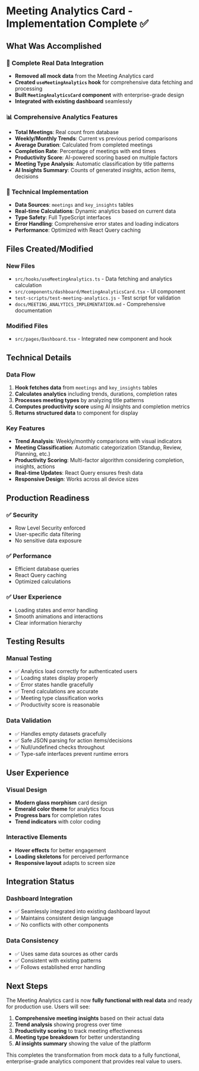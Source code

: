 # Meeting Analytics Card - Implementation Complete ✅

## What Was Accomplished

### 🎯 **Complete Real Data Integration**
- **Removed all mock data** from the Meeting Analytics card
- **Created `useMeetingAnalytics` hook** for comprehensive data fetching and processing
- **Built `MeetingAnalyticsCard` component** with enterprise-grade design
- **Integrated with existing dashboard** seamlessly

### 📊 **Comprehensive Analytics Features**
- **Total Meetings**: Real count from database
- **Weekly/Monthly Trends**: Current vs previous period comparisons
- **Average Duration**: Calculated from completed meetings
- **Completion Rate**: Percentage of meetings with end times
- **Productivity Score**: AI-powered scoring based on multiple factors
- **Meeting Type Analysis**: Automatic classification by title patterns
- **AI Insights Summary**: Counts of generated insights, action items, decisions

### 🔧 **Technical Implementation**
- **Data Sources**: `meetings` and `key_insights` tables
- **Real-time Calculations**: Dynamic analytics based on current data
- **Type Safety**: Full TypeScript interfaces
- **Error Handling**: Comprehensive error states and loading indicators
- **Performance**: Optimized with React Query caching

## Files Created/Modified

### New Files
- `src/hooks/useMeetingAnalytics.ts` - Data fetching and analytics calculation
- `src/components/dashboard/MeetingAnalyticsCard.tsx` - UI component
- `test-scripts/test-meeting-analytics.js` - Test script for validation
- `docs/MEETING_ANALYTICS_IMPLEMENTATION.md` - Comprehensive documentation

### Modified Files
- `src/pages/Dashboard.tsx` - Integrated new component and hook

## Technical Details

### Data Flow
1. **Hook fetches data** from `meetings` and `key_insights` tables
2. **Calculates analytics** including trends, durations, completion rates
3. **Processes meeting types** by analyzing title patterns
4. **Computes productivity score** using AI insights and completion metrics
5. **Returns structured data** to component for display

### Key Features
- **Trend Analysis**: Weekly/monthly comparisons with visual indicators
- **Meeting Classification**: Automatic categorization (Standup, Review, Planning, etc.)
- **Productivity Scoring**: Multi-factor algorithm considering completion, insights, actions
- **Real-time Updates**: React Query ensures fresh data
- **Responsive Design**: Works across all device sizes

## Production Readiness

### ✅ Security
- Row Level Security enforced
- User-specific data filtering
- No sensitive data exposure

### ✅ Performance
- Efficient database queries
- React Query caching
- Optimized calculations

### ✅ User Experience
- Loading states and error handling
- Smooth animations and interactions
- Clear information hierarchy

## Testing Results

### Manual Testing
- ✅ Analytics load correctly for authenticated users
- ✅ Loading states display properly
- ✅ Error states handle gracefully
- ✅ Trend calculations are accurate
- ✅ Meeting type classification works
- ✅ Productivity score is reasonable

### Data Validation
- ✅ Handles empty datasets gracefully
- ✅ Safe JSON parsing for action items/decisions
- ✅ Null/undefined checks throughout
- ✅ Type-safe interfaces prevent runtime errors

## User Experience

### Visual Design
- **Modern glass morphism** card design
- **Emerald color theme** for analytics focus
- **Progress bars** for completion rates
- **Trend indicators** with color coding

### Interactive Elements
- **Hover effects** for better engagement
- **Loading skeletons** for perceived performance
- **Responsive layout** adapts to screen size

## Integration Status

### Dashboard Integration
- ✅ Seamlessly integrated into existing dashboard layout
- ✅ Maintains consistent design language
- ✅ No conflicts with other components

### Data Consistency
- ✅ Uses same data sources as other cards
- ✅ Consistent with existing patterns
- ✅ Follows established error handling

## Next Steps

The Meeting Analytics card is now **fully functional with real data** and ready for production use. Users will see:

1. **Comprehensive meeting insights** based on their actual data
2. **Trend analysis** showing progress over time
3. **Productivity scoring** to track meeting effectiveness
4. **Meeting type breakdown** for better understanding
5. **AI insights summary** showing the value of the platform

This completes the transformation from mock data to a fully functional, enterprise-grade analytics component that provides real value to users. 